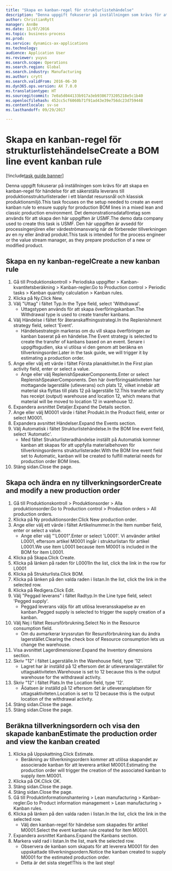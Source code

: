 ```yaml
--- 
title: "Skapa en kanban-regel för strukturlistehändelse"
description: "Denna uppgift fokuserar på inställningen som krävs för att skapa en kanban-regel för händelse för att säkerställa leverans till produktionsstrukturlisterader i ett blandat resurssnål och klassisk produktionsmiljö."
author: ChristianRytt
manager: AnnBe
ms.date: 11/07/2016
ms.topic: business-process
ms.prod: 
ms.service: dynamics-ax-applications
ms.technology: 
audience: Application User
ms.reviewer: yuyus
ms.search.scope: Operations
ms.search.region: Global
ms.search.industry: Manufacturing
ms.author: crytt
ms.search.validFrom: 2016-06-30
ms.dyn365.ops.version: AX 7.0.0
ms.translationtype: HT
ms.sourcegitcommit: 7e0a5d044133b917a3eb9386773205218e5c1b40
ms.openlocfilehash: 452cc5cf6060b71f91ad43e39e756dc23d759448
ms.contentlocale: sv-se
ms.lasthandoff: 09/29/2017

---
```

# <a name="create-a-bom-line-event-kanban-rule"></a><span data-ttu-id="7c967-103">Skapa en kanban-regel för strukturlistehändelse</span><span class="sxs-lookup"><span data-stu-id="7c967-103">Create a BOM line event kanban rule</span></span>

[!include[task guide banner](../../includes/task-guide-banner.md)]

<span data-ttu-id="7c967-104">Denna uppgift fokuserar på inställningen som krävs för att skapa en kanban-regel för händelse för att säkerställa leverans till produktionsstrukturlisterader i ett blandat resurssnål och klassisk produktionsmiljö.</span><span class="sxs-lookup"><span data-stu-id="7c967-104">This task focuses on the setup needed to create an event kanban rule to ensure supply for production BOM lines in a mixed lean and classic production environment.</span></span> <span data-ttu-id="7c967-105">Det demonstrationsdataföretag som används för att skapa den här uppgiften är USMF.</span><span class="sxs-lookup"><span data-stu-id="7c967-105">The demo data company used to create this task is USMF.</span></span> <span data-ttu-id="7c967-106">Den här uppgiften är avsedd för processingenjören eller värdeströmansvarig när de förbereder tillverkningen av en ny eller ändrad produkt.</span><span class="sxs-lookup"><span data-stu-id="7c967-106">This task is intended for the process engineer or the value stream manager, as they prepare production of a new or modified product.</span></span>


## <a name="create-a-new-kanban-rule"></a><span data-ttu-id="7c967-107">Skapa en ny kanban-regel</span><span class="sxs-lookup"><span data-stu-id="7c967-107">Create a new kanban rule</span></span>
1. <span data-ttu-id="7c967-108">Gå till Produktionskontroll > Periodiska uppgifter > Kanban-kvantitetsberäkning > Kanban-regler.</span><span class="sxs-lookup"><span data-stu-id="7c967-108">Go to Production control > Periodic tasks > Kanban quantity calculation > Kanban rules.</span></span>
2. <span data-ttu-id="7c967-109">Klicka på Ny.</span><span class="sxs-lookup"><span data-stu-id="7c967-109">Click New.</span></span>
3. <span data-ttu-id="7c967-110">Välj "Uttag" i fältet Typ.</span><span class="sxs-lookup"><span data-stu-id="7c967-110">In the Type field, select 'Withdrawal'.</span></span>
    * <span data-ttu-id="7c967-111">Uttagstypen används för att skapa överföringskanban.</span><span class="sxs-lookup"><span data-stu-id="7c967-111">The Withdrawal type is used to create transfer kanbans.</span></span>  
4. <span data-ttu-id="7c967-112">Välj Händelse i fältet för återanskaffningsstrategi.</span><span class="sxs-lookup"><span data-stu-id="7c967-112">In the Replenishment strategy field, select 'Event'.</span></span>
    * <span data-ttu-id="7c967-113">Händelsestrategin markeras om du vill skapa överföringen av kanban baserat på en händelse.</span><span class="sxs-lookup"><span data-stu-id="7c967-113">The Event strategy is selected to create the transfer of kanbans based on an event.</span></span> <span data-ttu-id="7c967-114">Senare i uppgiftsgudien, ska vi utlösa vi den genom att beräkna en tillverkningsorder.</span><span class="sxs-lookup"><span data-stu-id="7c967-114">Later in the task guide, we will trigger it by estimating a production order.</span></span>  
5. <span data-ttu-id="7c967-115">Ange eller välj ett värde i fältet Första planaktivitet.</span><span class="sxs-lookup"><span data-stu-id="7c967-115">In the First plan activity field, enter or select a value.</span></span>
    * <span data-ttu-id="7c967-116">Ange eller välj ReplenishSpeakerComponents.</span><span class="sxs-lookup"><span data-stu-id="7c967-116">Enter or select ReplenishSpeakerComponents.</span></span> <span data-ttu-id="7c967-117">Den här överföringsaktiviteten har mottagande lagerställe (utleverans) och plats 12, vilket innebär att material ska flyttas till plats 12 på lagerställe 12.</span><span class="sxs-lookup"><span data-stu-id="7c967-117">This transfer activity has receipt (output) warehouse and location 12, which means that material will be moved to location 12 in warehouse 12.</span></span>  
6. <span data-ttu-id="7c967-118">Expandera avsnittet Detaljer.</span><span class="sxs-lookup"><span data-stu-id="7c967-118">Expand the Details section.</span></span>
7. <span data-ttu-id="7c967-119">Ange eller välj M0001 värde i fältet Produkt.</span><span class="sxs-lookup"><span data-stu-id="7c967-119">In the Product field, enter or select M0001.</span></span>
8. <span data-ttu-id="7c967-120">Expandera avsnittet Händelser.</span><span class="sxs-lookup"><span data-stu-id="7c967-120">Expand the Events section.</span></span>
9. <span data-ttu-id="7c967-121">Välj Automatisk i fältet Strukturlistehändelse.</span><span class="sxs-lookup"><span data-stu-id="7c967-121">In the BOM line event field, select 'Automatic'.</span></span>
    * <span data-ttu-id="7c967-122">Med fältet Strukturlisteradhändelse inställt på Automatisk kommer kanban att skapas för att uppfylla materialbehoven för tillverkningsorderns strukturlisterader.</span><span class="sxs-lookup"><span data-stu-id="7c967-122">With the BOM line event field set to Automatic, kanban will be created to fulfill material needs for production order BOM lines.</span></span>  
10. <span data-ttu-id="7c967-123">Stäng sidan.</span><span class="sxs-lookup"><span data-stu-id="7c967-123">Close the page.</span></span>

## <a name="create-and-modify-a-new-production-order"></a><span data-ttu-id="7c967-124">Skapa och ändra en ny tillverkningsorder</span><span class="sxs-lookup"><span data-stu-id="7c967-124">Create and modify a new production order</span></span>
1. <span data-ttu-id="7c967-125">Gå till Produktionskontroll > Produktionsorder > Alla produktionsorder.</span><span class="sxs-lookup"><span data-stu-id="7c967-125">Go to Production control > Production orders > All production orders.</span></span>
2. <span data-ttu-id="7c967-126">Klicka på Ny produktionsorder.</span><span class="sxs-lookup"><span data-stu-id="7c967-126">Click New production order.</span></span>
3. <span data-ttu-id="7c967-127">Ange eller välj ett värde i fältet Artikelnummer.</span><span class="sxs-lookup"><span data-stu-id="7c967-127">In the Item number field, enter or select a value.</span></span>
    * <span data-ttu-id="7c967-128">Ange eller välj "'L0001".</span><span class="sxs-lookup"><span data-stu-id="7c967-128">Enter or select 'L0001'.</span></span> <span data-ttu-id="7c967-129">Vi använder artikel L0001, eftersom artikel M0001 ingår i strukturlistan för artikel L0001.</span><span class="sxs-lookup"><span data-stu-id="7c967-129">We use item L0001 because item M0001 is included in the BOM for item L0001.</span></span>  
4. <span data-ttu-id="7c967-130">Klicka på Skapa.</span><span class="sxs-lookup"><span data-stu-id="7c967-130">Click Create.</span></span>
5. <span data-ttu-id="7c967-131">Klicka på länken på raden för L0001</span><span class="sxs-lookup"><span data-stu-id="7c967-131">In the list, click the link in the row for L0001</span></span>
6. <span data-ttu-id="7c967-132">Klicka på Strukturlista.</span><span class="sxs-lookup"><span data-stu-id="7c967-132">Click BOM.</span></span>
7. <span data-ttu-id="7c967-133">Klicka på länken på den valda raden i listan.</span><span class="sxs-lookup"><span data-stu-id="7c967-133">In the list, click the link in the selected row.</span></span>
8. <span data-ttu-id="7c967-134">Klicka på Redigera.</span><span class="sxs-lookup"><span data-stu-id="7c967-134">Click Edit.</span></span>
9. <span data-ttu-id="7c967-135">Välj "Peggad leverans" i fältet Radtyp.</span><span class="sxs-lookup"><span data-stu-id="7c967-135">In the Line type field, select 'Pegged supply'.</span></span>
    * <span data-ttu-id="7c967-136">Peggad leverans väljs för att utlösa leveransskapelse av en kanban.</span><span class="sxs-lookup"><span data-stu-id="7c967-136">Pegged supply is selected to trigger the supply creation of a kanban.</span></span>  
10. <span data-ttu-id="7c967-137">Välj Nej i fältet Resursförbrukning.</span><span class="sxs-lookup"><span data-stu-id="7c967-137">Select No in the Resource consumption field.</span></span>
    * <span data-ttu-id="7c967-138">Om du avmarkerar kryssrutan för Resursförbrukning kan du ändra lagerstället.</span><span class="sxs-lookup"><span data-stu-id="7c967-138">Clearing the check box of Resource consumption lets us change the warehouse.</span></span>  
11. <span data-ttu-id="7c967-139">Visa avsnittet Lagerdimensioner.</span><span class="sxs-lookup"><span data-stu-id="7c967-139">Expand the Inventory dimensions section.</span></span>
12. <span data-ttu-id="7c967-140">Skriv "12" i fältet Lagerställe.</span><span class="sxs-lookup"><span data-stu-id="7c967-140">In the Warehouse field, type '12'.</span></span>
    * <span data-ttu-id="7c967-141">Lagret har är inställd på 12 eftersom det är utleveranslagerstället för uttagsaktiviteten.</span><span class="sxs-lookup"><span data-stu-id="7c967-141">Warehouse is set to 12 because this is the output warehouse for the withdrawal activity.</span></span>  
13. <span data-ttu-id="7c967-142">Skriv "12" i fältet Plats.</span><span class="sxs-lookup"><span data-stu-id="7c967-142">In the Location field, type '12'.</span></span>
    * <span data-ttu-id="7c967-143">Åöatsen är inställd på 12 eftersom det är utleveransplatsen för uttagsaktiviteten.</span><span class="sxs-lookup"><span data-stu-id="7c967-143">Location is set to 12 because this is the output location of the withdrawal activity.</span></span>  
14. <span data-ttu-id="7c967-144">Stäng sidan.</span><span class="sxs-lookup"><span data-stu-id="7c967-144">Close the page.</span></span>
15. <span data-ttu-id="7c967-145">Stäng sidan.</span><span class="sxs-lookup"><span data-stu-id="7c967-145">Close the page.</span></span>

## <a name="estimate-the-production-order-and-view-the-kanban-created"></a><span data-ttu-id="7c967-146">Beräkna tillverkningsordern och visa den skapade kanban</span><span class="sxs-lookup"><span data-stu-id="7c967-146">Estimate the production order and view the kanban created</span></span>
1. <span data-ttu-id="7c967-147">Klicka på Uppskattning.</span><span class="sxs-lookup"><span data-stu-id="7c967-147">Click Estimate.</span></span>
    * <span data-ttu-id="7c967-148">Beräkning av tillverkningsordern kommer att utlösa skapandet av associerade kanban för att leverera artikel M0001.</span><span class="sxs-lookup"><span data-stu-id="7c967-148">Estimating the production order will trigger the creation of the associated kanban to supply item M0001.</span></span>  
2. <span data-ttu-id="7c967-149">Klicka på OK.</span><span class="sxs-lookup"><span data-stu-id="7c967-149">Click OK.</span></span>
3. <span data-ttu-id="7c967-150">Stäng sidan.</span><span class="sxs-lookup"><span data-stu-id="7c967-150">Close the page.</span></span>
4. <span data-ttu-id="7c967-151">Stäng sidan.</span><span class="sxs-lookup"><span data-stu-id="7c967-151">Close the page.</span></span>
5. <span data-ttu-id="7c967-152">Gå till Produktinformationshantering > Lean manufacturing > Kanban-regler.</span><span class="sxs-lookup"><span data-stu-id="7c967-152">Go to Product information management > Lean manufacturing > Kanban rules.</span></span>
6. <span data-ttu-id="7c967-153">Klicka på länken på den valda raden i listan.</span><span class="sxs-lookup"><span data-stu-id="7c967-153">In the list, click the link in the selected row.</span></span>
    * <span data-ttu-id="7c967-154">Välj den kanban-regel för händelse som skapades för artikel M0001.</span><span class="sxs-lookup"><span data-stu-id="7c967-154">Select the event kanban rule created for item M0001.</span></span>  
7. <span data-ttu-id="7c967-155">Expandera avsnittet Kanbans.</span><span class="sxs-lookup"><span data-stu-id="7c967-155">Expand the Kanbans section.</span></span>
8. <span data-ttu-id="7c967-156">Markera vald rad i listan.</span><span class="sxs-lookup"><span data-stu-id="7c967-156">In the list, mark the selected row.</span></span>
    * <span data-ttu-id="7c967-157">Observera de kanban som skapats för att leverera M0001 för den uppskattade tillverkningsordern.</span><span class="sxs-lookup"><span data-stu-id="7c967-157">Notice the kanban created to supply M0001 for the estimated production order.</span></span>  
    * <span data-ttu-id="7c967-158">Detta är det sista steget!</span><span class="sxs-lookup"><span data-stu-id="7c967-158">This is the last step!</span></span>  


